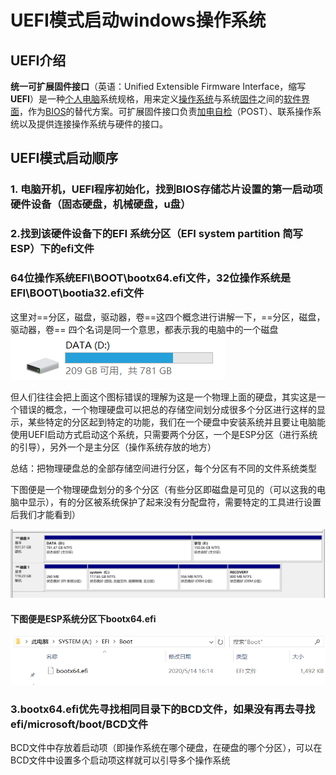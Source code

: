 # UEFI模式启动windows操作系统

## UEFI介绍

**统一可扩展固件接口**（英语：Unified Extensible Firmware Interface，缩写**UEFI**）是一种[个人电脑](https://baike.baidu.com/item/个人电脑)系统规格，用来定义[操作系统](https://baike.baidu.com/item/操作系统)与系统[固件](https://baike.baidu.com/item/固件)之间的[软件界面](https://baike.baidu.com/item/软件界面)，作为[BIOS](https://baike.baidu.com/item/BIOS)的替代方案。可扩展固件接口负责[加电自检](https://baike.baidu.com/item/加电自检)（POST）、联系操作系统以及提供连接操作系统与硬件的接口。

## UEFI模式启动顺序

### 1. 电脑开机，UEFI程序初始化，找到BIOS存储芯片设置的第一启动项硬件设备（固态硬盘，机械硬盘，u盘）

### 2.找到该硬件设备下的EFI 系统分区（EFI system partition   简写ESP）下的efi文件

### 64位操作系统EFI\BOOT\bootx64.efi文件，32位操作系统是EFI\BOOT\bootia32.efi文件



这里对==分区，磁盘，驱动器，卷==这四个概念进行讲解一下，==分区，磁盘，驱动器，卷==  四个名词是同一个意思，都表示我的电脑中的一个磁盘![image-20200805204451432](https://raw.githubusercontent.com/yusenyi123/pictures1/master/imgs/20200827163843.png)

但人们往往会把上面这个图标错误的理解为这是一个物理上面的硬盘，其实这是一个错误的概念，一个物理硬盘可以把总的存储空间划分成很多个分区进行这样的显示，某些特定的分区起到特定的功能，我们在一个硬盘中安装系统并且要让电脑能使用UEFI启动方式启动这个系统，只需要两个分区，一个是ESP分区（进行系统的引导），另外一个是主分区（操作系统存放的地方）  



总结：把物理硬盘总的全部存储空间进行分区，每个分区有不同的文件系统类型





下图便是一个物理硬盘划分的多个分区（有些分区即磁盘是可见的（可以这我的电脑中显示），有的分区被系统保护了起来没有分配盘符，需要特定的工具进行设置后我们才能看到）

![image-20200805204940045](https://raw.githubusercontent.com/yusenyi123/pictures1/master/imgs/20200827163849.png)

####  下图便是ESP系统分区下bootx64.efi

![image-20200805203831740](https://raw.githubusercontent.com/yusenyi123/pictures1/master/imgs/20200827163858.png)



### 3.bootx64.efi优先寻找相同目录下的BCD文件，如果没有再去寻找efi/microsoft/boot/BCD文件

BCD文件中存放着启动项（即操作系统在哪个硬盘，在硬盘的哪个分区），可以在BCD文件中设置多个启动项这样就可以引导多个操作系统

